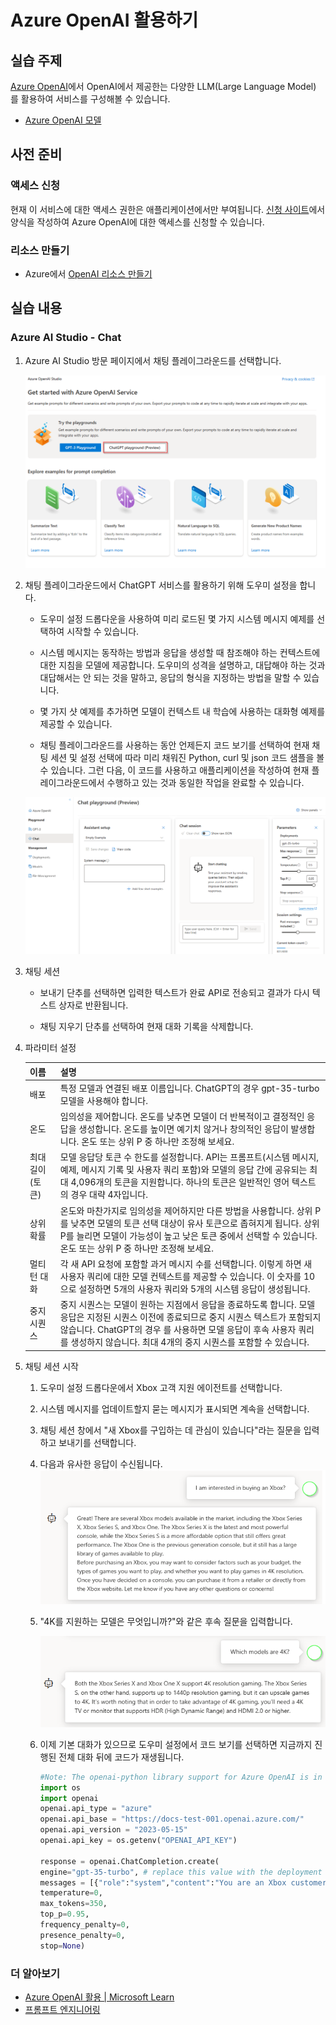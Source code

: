 # Azure OpenAI 활용하기

## 실습 주제

[Azure OpenAI](https://learn.microsoft.com/ko-kr/azure/cognitive-services/openai/overview)에서 OpenAI에서 제공한는 다양한 LLM(Large Language Model) 를 활용하여 서비스를 구성해볼 수 있습니다. 

- [Azure OpenAI 모델](https://learn.microsoft.com/ko-kr/azure/cognitive-services/openai/concepts/models)




## 사전 준비 

### 액세스 신청

현재 이 서비스에 대한 액세스 권한은 애플리케이션에서만 부여됩니다. [신청 사이트](https://aka.ms/oai/access)에서 양식을 작성하여 Azure OpenAI에 대한 액세스를 신청할 수 있습니다. 

### 리소스 만들기
- Azure에서 [OpenAI 리소스 만들기](https://learn.microsoft.com/ko-kr/azure/cognitive-services/openai/how-to/create-resource?pivots=web-portal)




## 실습 내용

### Azure AI Studio - Chat
1. Azure AI Studio 방문 페이지에서 채팅 플레이그라운드를 선택합니다.

    ![플레이그라운드](images/image1.png)

2. 채팅 플레이그라운드에서 ChatGPT 서비스를 활용하기 위해 도우미 설정을 합니다. 
    - 도우미 설정 드롭다운을 사용하여 미리 로드된 몇 가지 시스템 메시지 예제를 선택하여 시작할 수 있습니다.

    - 시스템 메시지는 동작하는 방법과 응답을 생성할 때 참조해야 하는 컨텍스트에 대한 지침을 모델에 제공합니다. 도우미의 성격을 설명하고, 대답해야 하는 것과 대답해서는 안 되는 것을 말하고, 응답의 형식을 지정하는 방법을 말할 수 있습니다.

    - 몇 가지 샷 예제를 추가하면 모델이 컨텍스트 내 학습에 사용하는 대화형 예제를 제공할 수 있습니다.

    - 채팅 플레이그라운드를 사용하는 동안 언제든지 코드 보기를 선택하여 현재 채팅 세션 및 설정 선택에 따라 미리 채워진 Python, curl 및 json 코드 샘플을 볼 수 있습니다. 그런 다음, 이 코드를 사용하고 애플리케이션을 작성하여 현재 플레이그라운드에서 수행하고 있는 것과 동일한 작업을 완료할 수 있습니다.

    ![채팅 플레이그라운드](images/image2.png)

3. 채팅 세션
    - 보내기 단추를 선택하면 입력한 텍스트가 완료 API로 전송되고 결과가 다시 텍스트 상자로 반환됩니다.

    - 채팅 지우기 단추를 선택하여 현재 대화 기록을 삭제합니다.

4. 파라미터 설정

    | 이름 | 설명 |
    |---|---|
    | 배포 | 특정 모델과 연결된 배포 이름입니다. ChatGPT의 경우 gpt-35-turbo 모델을 사용해야 합니다. |
    | 온도 | 임의성을 제어합니다. 온도를 낮추면 모델이 더 반복적이고 결정적인 응답을 생성합니다. 온도를 높이면 예기치 않거나 창의적인 응답이 발생합니다. 온도 또는 상위 P 중 하나만 조정해 보세요. |
    | 최대 길이(토큰) | 모델 응답당 토큰 수 한도를 설정합니다. API는 프롬프트(시스템 메시지, 예제, 메시지 기록 및 사용자 쿼리 포함)와 모델의 응답 간에 공유되는 최대 4,096개의 토큰을 지원합니다. 하나의 토큰은 일반적인 영어 텍스트의 경우 대략 4자입니다. |
    | 상위 확률 | 온도와 마찬가지로 임의성을 제어하지만 다른 방법을 사용합니다. 상위 P를 낮추면 모델의 토큰 선택 대상이 유사 토큰으로 좁혀지게 됩니다. 상위 P를 늘리면 모델이 가능성이 높고 낮은 토큰 중에서 선택할 수 있습니다. 온도 또는 상위 P 중 하나만 조정해 보세요. |
    | 멀티 턴 대화 | 각 새 API 요청에 포함할 과거 메시지 수를 선택합니다. 이렇게 하면 새 사용자 쿼리에 대한 모델 컨텍스트를 제공할 수 있습니다. 이 숫자를 10으로 설정하면 5개의 사용자 쿼리와 5개의 시스템 응답이 생성됩니다. |
    | 중지 시퀀스 | 중지 시퀀스는 모델이 원하는 지점에서 응답을 종료하도록 합니다. 모델 응답은 지정된 시퀀스 이전에 종료되므로 중지 시퀀스 텍스트가 포함되지 않습니다. ChatGPT의 경우 를 사용하면 모델 응답이 후속 사용자 쿼리를 생성하지 않습니다. 최대 4개의 중지 시퀀스를 포함할 수 있습니다. |

5. 채팅 세션 시작
    1. 도우미 설정 드롭다운에서 Xbox 고객 지원 에이전트를 선택합니다.

    2. 시스템 메시지를 업데이트할지 묻는 메시지가 표시되면 계속을 선택합니다.

    3. 채팅 세션 창에서 "새 Xbox를 구입하는 데 관심이 있습니다"라는 질문을 입력하고 보내기를 선택합니다.

    4. 다음과 유사한 응답이 수신됩니다.
        ![챗응답](images/image3.png)

    5. "4K를 지원하는 모델은 무엇입니까?"와 같은 후속 질문을 입력합니다.
    
        ![챗질문](images/image4.png)

    6. 이제 기본 대화가 있으므로 도우미 설정에서 코드 보기를 선택하면 지금까지 진행된 전체 대화 뒤에 코드가 재생됩니다.

        ```python
        #Note: The openai-python library support for Azure OpenAI is in preview.
        import os
        import openai
        openai.api_type = "azure"
        openai.api_base = "https://docs-test-001.openai.azure.com/"
        openai.api_version = "2023-05-15"
        openai.api_key = os.getenv("OPENAI_API_KEY")

        response = openai.ChatCompletion.create(
        engine="gpt-35-turbo", # replace this value with the deployment name you chose when you deployed the associated model.
        messages = [{"role":"system","content":"You are an Xbox customer support agent whose primary goal is to help users with issues they are experiencing with their Xbox devices. You are friendly and concise. You only provide factual answers to queries, and do not provide answers that are not related to Xbox."},{"role":"user","content":"How much is a PS5?"},{"role":"assistant","content":"I apologize, but I do not have information about the prices of other gaming devices such as the PS5. My primary focus is to assist with issues regarding Xbox devices. Is there a specific issue you are having with your Xbox device that I may be able to help with?"},{"role":"user","content":"I am interested in buying an Xbox?"},{"role":"assistant","content":"Great! There are several Xbox models available in the market, including the Xbox Series X, Xbox Series S, and Xbox One. The Xbox Series X is the latest and most powerful console, while the Xbox Series S is a more affordable option that still offers great performance. The Xbox One is the previous generation console, but it still has a large library of games available to play.\n\nBefore purchasing an Xbox, you may want to consider factors such as your budget, the types of games you want to play, and whether you want to play games in 4K resolution. Once you have decided on a console, you can purchase it from a retailer or directly from the Xbox website. Let me know if you have any other questions or concerns!"},{"role":"user","content":"Which models are 4K?"},{"role":"assistant","content":"Both the Xbox Series X and Xbox One X support 4K resolution gaming. The Xbox Series S, on the other hand, supports up to 1440p resolution gaming, but it can upscale games to 4K. It's worth noting that in order to take advantage of 4K gaming, you'll need a 4K TV or monitor that supports HDR (High Dynamic Range) and HDMI 2.0 or higher."}],
        temperature=0,
        max_tokens=350,
        top_p=0.95,
        frequency_penalty=0,
        presence_penalty=0,
        stop=None)
        ```


### 더 알아보기

- [Azure OpenAI 활용 | Microsoft Learn](https://learn.microsoft.com/ko-kr/azure/cognitive-services/openai/quickstart?tabs=command-line&pivots=programming-language-studio)
- [프롬프트 엔지니어링](https://github.com/daeungo1/azure-openai-samples/blob/main/quick_start/07_best_practice.ipynb)



